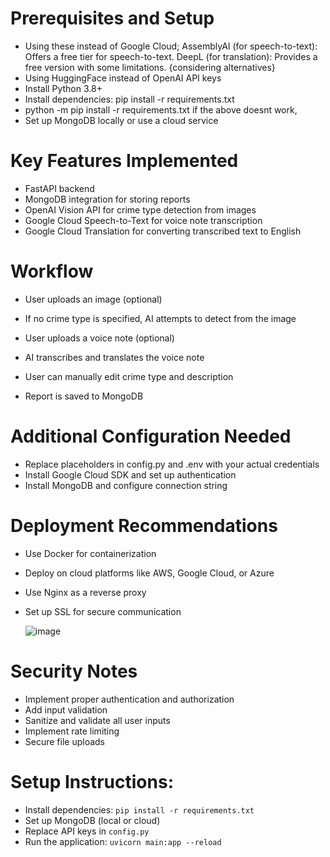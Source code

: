
# Prerequisites and Setup

- Using these instead of Google Cloud; 
    AssemblyAI (for speech-to-text): Offers a free tier for speech-to-text.
    DeepL (for translation): Provides a free version with some limitations. {considering alternatives}
- Using HuggingFace instead of OpenAI API keys
- Install Python 3.8+
- Install dependencies: pip install -r requirements.txt
- python -m pip install -r requirements.txt if the above doesnt work, 
- Set up MongoDB locally or use a cloud service
<!-- - Obtain OpenAI API key for image analysis -->
<!-- - Set up Google Cloud credentials for speech-to-text and translation -->

# Key Features Implemented

- FastAPI backend
- MongoDB integration for storing reports
- OpenAI Vision API for crime type detection from images
- Google Cloud Speech-to-Text for voice note transcription
- Google Cloud Translation for converting transcribed text to English

# Workflow

- User uploads an image (optional)

- If no crime type is specified, AI attempts to detect from the image


- User uploads a voice note (optional)

- AI transcribes and translates the voice note


- User can manually edit crime type and description
- Report is saved to MongoDB

# Additional Configuration Needed

- Replace placeholders in config.py and .env with your actual credentials
- Install Google Cloud SDK and set up authentication
- Install MongoDB and configure connection string

# Deployment Recommendations

- Use Docker for containerization
- Deploy on cloud platforms like AWS, Google Cloud, or Azure
- Use Nginx as a reverse proxy
- Set up SSL for secure communication

  ![image](https://github.com/user-attachments/assets/b2525697-4356-49dc-b4fa-3677d5fa513b)


# Security Notes

- Implement proper authentication and authorization
- Add input validation
- Sanitize and validate all user inputs
- Implement rate limiting
- Secure file uploads

# Setup Instructions:

- Install dependencies: `pip install -r requirements.txt`
- Set up MongoDB (local or cloud)
- Replace API keys in `config.py`
- Run the application: `uvicorn main:app --reload`
